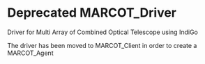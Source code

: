 # Deprecated MARCOT_Driver
Driver for Multi Array of Combined Optical Telescope using IndiGo

The driver has been moved to MARCOT_Client in order to create a MARCOT_Agent

